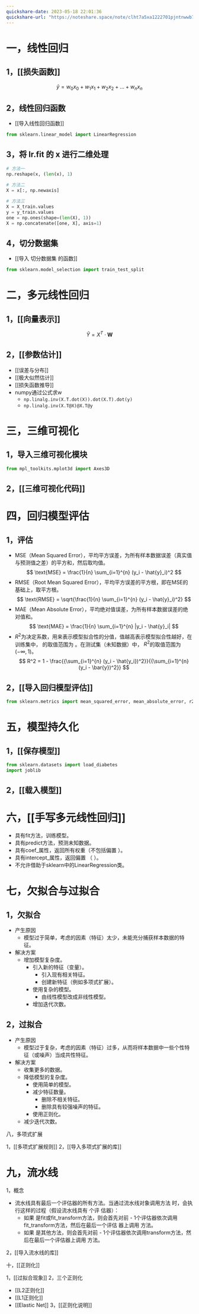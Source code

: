 ```yaml
---
quickshare-date: 2023-05-18 22:01:36
quickshare-url: "https://noteshare.space/note/clht7a5xa1222701pjntnwwb7k#9FbJWtThRMtmYRt+O4dRIw6lUzsqcMezUbyEYnlw51w"
---
```

# 一，线性回归 

## 1，[[损失函数]]
$$\hat{y} = w_0x_0 + w_1x_1 + w_2x_2 + \ldots + w_nx_n$$
## 2，线性回归函数
-  [[导入线性回归函数]]
```python
from sklearn.linear_model import LinearRegression
```

## 3，将 lr.fit 的 x 进行二维处理
```python
# 方法一
np.reshape(x, (len(x), 1)
   
# 方法二
X = x[:, np.newaxis]

# 方法三
X = X_train.values 
y = y_train.values 
one = np.ones(shape=(len(X), 1)) 
X = np.concatenate([one, X], axis=1)
```

## 4，切分数据集
-  [[导入 切分数据集 的函数]]

```python 
from sklearn.model_selection import train_test_split
```


# 二，多元线性回归
## 1，[[向量表示]]
$$\hat{Y} = X^T \cdot \mathbf{W}$$
## 2，[[参数估计]]
 - [[误差与分布]]
 - [[极大似然估计]]
 - [[损失函数推导]]
 - numpy通过公式求w
	 - ```np.linalg.inv(X.T.dot(X)).dot(X.T).dot(y) ```
	 - ```np.linalg.inv(X.T@X)@X.T@y```

# 三，三维可视化

## 1，导入三维可视化模块
```python
from mpl_toolkits.mplot3d import Axes3D
```
## 2，[[三维可视化代码]]

# 四，回归模型评估

## 1，评估
- MSE（Mean Squared Error），平均平方误差，为所有样本数据误差（真实值与预测值之差）的平方和，然后取均值。$$
   \text{MSE} = \frac{1}{n} \sum_{i=1}^{n} (y_i - \hat{y}_i)^2
   $$
- RMSE（Root Mean Squared Error），平均平方误差的平方根，即在MSE的基础上，取平方根。$$
   \text{RMSE} = \sqrt{\frac{1}{n} \sum_{i=1}^{n} (y_i - \hat{y}_i)^2}
   $$
- MAE（Mean Absolute Error），平均绝对值误差，为所有样本数据误差的绝对值和。$$
   \text{MAE} = \frac{1}{n} \sum_{i=1}^{n} |y_i - \hat{y}_i|
   $$
-  $R^2$为决定系数，用来表示模型拟合性的分值，值越高表示模型拟合性越好，在训练集中， 的取值范围为 。在测试集（未知数据）中， $R^2$的取值范围为$(-\infty, 1)$。$$ R^2 = 1 - \frac{{\sum_{i=1}^{n} (y_i - \hat{y_i})^2}}{{\sum_{i=1}^{n} (y_i - \bar{y})^2}} $$
## 2，[[导入回归模型评估]]
```python
from sklearn.metrics import mean_squared_error, mean_absolute_error, r2_score
```


# 五，模型持久化

## 1，[[保存模型]]

```python
from sklearn.datasets import load_diabetes
import joblib
```

## 2，[[载入模型]]

# 六，[[手写多元线性回归]]

- 具有fit方法，训练模型。 
- 具有predict方法，预测未知数据。 
- 具有coef_属性，返回所有权重（不包括偏置 ）。 
- 具有intercept_属性，返回偏置 （ ）。 
- 不允许借助于sklearn中的LinearRegression类。

# 七，欠拟合与过拟合

## 1，欠拟合

- 产生原因
	- 模型过于简单，考虑的因素（特征）太少，未能充分捕获样本数据的特征。
- 解决方案
	- 增加模型复杂度。
		- 引入新的特征（变量）。
			- 引入现有相关特征。
			- 创建新特征（例如多项式扩展）。
		- 使用复杂的模型。
			- 由线性模型改成非线性模型。
       - 增加迭代次数。

## 2，过拟合

- 产生原因
	- 模型过于复杂，考虑的因素（特征）过多，从而将样本数据中一些个性特征（或噪声）当成共性特征。
- 解决方案
	- 收集更多的数据。
	- 降低模型的复杂度。
		- 使用简单的模型。
		- 减少特征数量。
			- 删除不相关特征。
			- 删除具有较强噪声的特征。
		- 使用正则化。
	- 减少迭代次数。

八，多项式扩展

1，[[多项式扩展规则]]
2，[[导入多项式扩展的库]]

# 九，流水线

1，概念
- 流水线具有最后一个评估器的所有方法。当通过流水线对象调用方法 时，会执行这样的过程（假设流水线具有 个评 估器）： 
	- 如果 是fit或fit_transform方法，则会首先对前 - 1个评估器依次调用fit_transform方法，然后在最后一个评估 器上调用 方法。 
	- 如果 是其他方法，则会首先对前 - 1个评估器依次调用transform方法，然后在最后一个评估器上调用 方法。

2，[[导入流水线的库]]

十，[[正则化]]

1，[[过拟合现象]]
2，三个正则化
- [[L2正则化]]
- [[L1正则化]]
- [[Elastic Net]]
3，[[正则化说明]]
